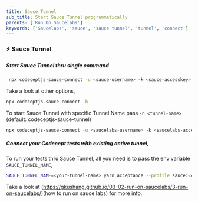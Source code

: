 ```yaml
---
title: Sauce Tunnel
sub_title: Start Sauce Tunnel programmatically
parents: ['Run On Saucelabs']
keywords: ['Saucelabs', 'sauce', 'sauce tunnel', 'tunnel', 'connect']
---
```


### ⚡️ Sauce Tunnel

##### Start Sauce Tunnel thru single command

```bash
 npx codeceptjs-sauce-connect -u <sauce-username> -k <sauce-accesskey>
```

Take a look at other options,

```bash
npx codeceptjs-sauce-connect -h
```

To start Sauce Tunnel with specific Tunnel Name pass `-n <tunnel-name>` (default: codeceptjs-sauce-tunnel)

```bash
npx codeceptjs-sauce-connect -u <saucelabs-username> -k <saucelabs-access-key> -n <saucelabs-tunnel-name>
```

##### Connect your Codecept tests with existing active tunnel,

To run your tests thru Sauce Tunnel, all you need is to pass the env variable `SAUCE_TUNNEL_NAME`,

```bash
SAUCE_TUNNEL_NAME=<your-tunnel-name> yarn acceptance --profile sauce:<options>
```

Take a look at (https://gkushang.github.io/03-02-run-on-saucelabs/3-run-on-saucelabs/)(how to run on sauce labs) for more info.
